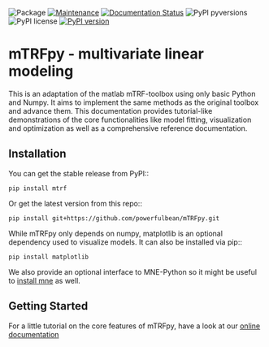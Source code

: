 ![Package](https://github.com/powerfulbean/mTRFpy/workflows/Python%20package/badge.svg)
[![Maintenance](https://img.shields.io/badge/Maintained%3F-yes-brightgreen.svg)](https://github.com/powefulbean/mTRFpy/graphs/commit-activity)
[![Documentation Status](https://readthedocs.org/projects/mtrfpy/badge/?version=latest)](https://mtrfpy.readthedocs.io/en/latest/?badge=latest)
![PyPI pyversions](https://img.shields.io/badge/python-%3E%3D3.8-blue)
![PyPI license](https://img.shields.io/badge/license-MIT-brightgreen)
[![PyPI version](https://badge.fury.io/py/mtrf.svg)](https://badge.fury.io/py/mtrf)

mTRFpy - multivariate linear modeling
=====================================
This is an adaptation of the matlab mTRF-toolbox using only basic Python and Numpy. It aims to implement the same methods as the original toolbox and advance them. This documentation provides tutorial-like demonstrations of the core functionalities like model fitting, visualization and optimization as well as a comprehensive reference documentation.

Installation
------------
You can get the stable release from PyPI::
    
    pip install mtrf 

Or get the latest version from this repo::

    pip install git+https://github.com/powerfulbean/mTRFpy.git 

While mTRFpy only depends on numpy, matplotlib is an optional dependency used to
visualize models. It can also be installed via pip::

    pip install matplotlib

We also provide an optional interface to MNE-Python so it might be useful to [install mne](https://mne.tools/stable/instal/manual_install.html) as well.

Getting Started
---------------
For a little tutorial on the core features of mTRFpy, have a look at our [online documentation](https://mtrfpy.readthedocs.io)




